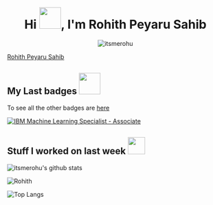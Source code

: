 
<h1 align="center">Hi <img src = "https://raw.githubusercontent.com/MartinHeinz/MartinHeinz/master/wave.gif" width="50" height="50">, I'm Rohith Peyaru Sahib</h1>
<p align="center"> <img src="https://komarev.com/ghpvc/?username=itsmerohu" alt="itsmerohu" /> </p>


<div class="badge-base LI-profile-badge" data-locale="en_US" data-size="medium" data-theme="dark" data-type="VERTICAL" data-vanity="rohith-peyaru-sahib" data-version="v1">
  <a class="badge-base__link LI-simple-link" href="https://in.linkedin.com/in/rohith-peyaru-sahib?trk=profile-badge">Rohith Peyaru Sahib</a>

<h2> My Last badges <img src = "https://media.giphy.com/media/3orifgYbnsq43eFsdO/giphy.gif" width="50"> </h2>

To see all the other badges are [here](https://www.credly.com/users/rohith-p.eaaa0c70/badges)

<!--START_SECTION:badges-->
[![IBM Machine Learning Specialist - Associate](https://images.credly.com/size/100x100/images/77dcb042-b420-42f3-9d9d-bb1e0d9dcf60/image.png)](https://www.credly.com/badges/b4ade293-be19-49e6-a4cc-b9a08c2fe4ff)


<!--END_SECTION:badges-->

<h2> Stuff I worked on last week  <img src = "https://media1.giphy.com/media/JZ40cnfnN11KycrvMF/giphy.gif?cid=ecf05e47a0n3gi1bfqntqmob8g9aid1oyj2wr3ds3mg700bl&rid=giphy.gif" width="40"> </h2>



  
 ![itsmerohu's github stats](https://github-readme-stats.vercel.app/api?username=itsmerohu&bg_color=30,e96443,904e95&title_color=fff&text_color=fff)

  <img align="center" src="https://github-readme-streak-stats.herokuapp.com/?user=itsmerohu&show_icons=true&theme=cobalt" alt="Rohith" />
  

![Top Langs](https://github-readme-stats.vercel.app/api/top-langs/?username=itsmerohu&show_icons=true&theme=cobalt)
</div>
    
